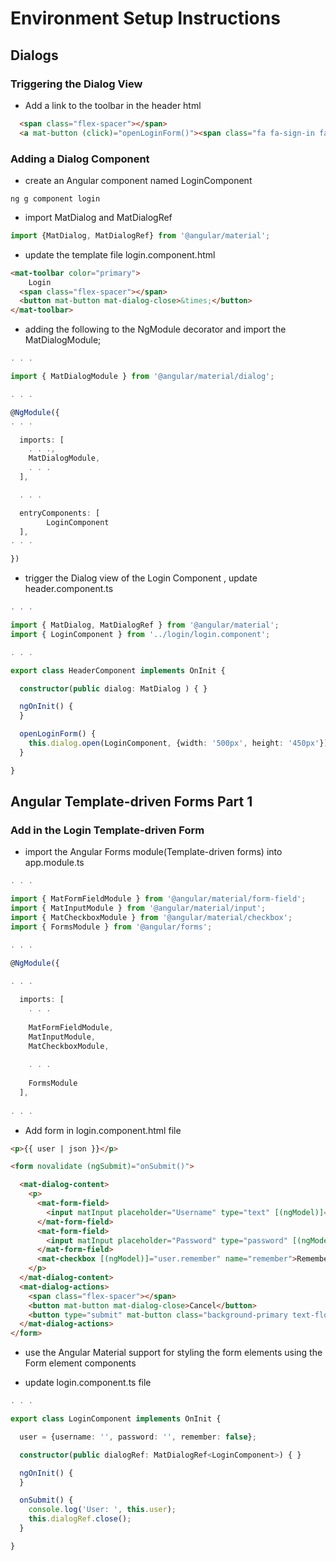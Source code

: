 # Environment Setup Instructions

## [ ](https://www.coursera.org/learn/machine-learning/supplement/ks2m0/setting-up-your-programming-assignment-environment)Dialogs

### Triggering the Dialog View

* Add a link to the toolbar in the header html

```html
  <span class="flex-spacer"></span>
  <a mat-button (click)="openLoginForm()"><span class="fa fa-sign-in fa-lg"></span> Login</a>
```

### Adding a Dialog Component

* create an Angular component named LoginComponent

```
ng g component login
```

* import MatDialog and MatDialogRef 

```ts
import {MatDialog, MatDialogRef} from '@angular/material';
```

* update the template file login.component.html

```html
<mat-toolbar color="primary">
    Login
  <span class="flex-spacer"></span>
  <button mat-button mat-dialog-close>&times;</button>
</mat-toolbar>
```

* adding the following to the NgModule decorator and import the MatDialogModule;

```ts
. . .

import { MatDialogModule } from '@angular/material/dialog';

. . .

@NgModule({
. . .

  imports: [
    . . .,
    MatDialogModule,
    . . .
  ],

  . . .

  entryComponents: [
        LoginComponent
  ],
. . .

})
```

* trigger the Dialog view of the Login Component , update header.component.ts

```ts
. . .

import { MatDialog, MatDialogRef } from '@angular/material';
import { LoginComponent } from '../login/login.component';

. . .

export class HeaderComponent implements OnInit {

  constructor(public dialog: MatDialog ) { }

  ngOnInit() {
  }

  openLoginForm() {
    this.dialog.open(LoginComponent, {width: '500px', height: '450px'});
  }

}
```

## Angular Template-driven Forms Part 1

### Add in the Login Template-driven Form

* import the Angular Forms module\(Template-driven forms\) into app.module.ts

```ts
. . .

import { MatFormFieldModule } from '@angular/material/form-field';
import { MatInputModule } from '@angular/material/input';
import { MatCheckboxModule } from '@angular/material/checkbox';
import { FormsModule } from '@angular/forms'; 

. . . 

@NgModule({ 
  
. . . 

  imports: [ 
    . . .
   
    MatFormFieldModule, 
    MatInputModule,
    MatCheckboxModule,
    
    . . .
    
    FormsModule 
  ],
  
. . .
```

* Add form in login.component.html file

```html
<p>{{ user | json }}</p>

<form novalidate (ngSubmit)="onSubmit()">

  <mat-dialog-content>
    <p>
      <mat-form-field>
        <input matInput placeholder="Username" type="text" [(ngModel)]="user.username" name="username">
      </mat-form-field>
      <mat-form-field>
        <input matInput placeholder="Password" type="password" [(ngModel)]="user.password" name="password">
      </mat-form-field>
      <mat-checkbox [(ngModel)]="user.remember" name="remember">Remember Me</mat-checkbox>
    </p>
  </mat-dialog-content>
  <mat-dialog-actions>
    <span class="flex-spacer"></span>
    <button mat-button mat-dialog-close>Cancel</button>
    <button type="submit" mat-button class="background-primary text-floral-white" >Login</button>
  </mat-dialog-actions>
</form>
```

* use the Angular Material support for styling the form elements using the Form element components



* update login.component.ts file

```ts
. . .

export class LoginComponent implements OnInit {

  user = {username: '', password: '', remember: false};

  constructor(public dialogRef: MatDialogRef<LoginComponent>) { }

  ngOnInit() {
  }

  onSubmit() {
    console.log('User: ', this.user);
    this.dialogRef.close();
  }

}
```



